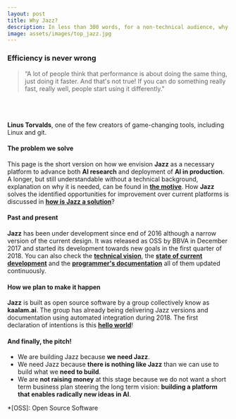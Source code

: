 ```yaml
---
layout: post
title: Why Jazz?
description: In less than 300 words, for a non-technical audience, why do we need Jazz?
image: assets/images/top_jazz.jpg
---
```

<div id="main" class="alt">
<section id="one">

<div class="inner">
<h3>Efficiency is never wrong</h3>
<div class="row">
<div class="6u 12u$(small)">
<blockquote>
“A lot of people think that performance is about doing the same thing, just doing it faster. And that's not true! If you can do
something really fast, really well, people start using it differently."
</blockquote>
</div>
<div class="6u$ 12u$(small)">
<br/><br/><br/>
<b>Linus Torvalds</b>, one of the few creators of game-changing tools, including Linux and git.
</div>
</div>
</div>

<div class="inner">

<h4>The problem we solve</h4>
<p>This page is the short version on how we envision <b>Jazz</b> as a necessary platform to advance both <b>AI research</b> and deployment
of <b>AI in production</b>. A longer, but still understandable without a technical background, explanation on why it is needed, can be found in
<a href="/kaalam/2018/10/02/reviewing_the_motive.html"><b>the motive</b></a>. How <b>Jazz</b> solves the identified opportunities for
improvement over current platforms is discussed in <a href="/kaalam/2018/10/01/how_is_jazz_a_solution.html"><b>how is Jazz a solution</b></a>?</p>

<h4>Past and present</h4>
<p><b>Jazz</b> has been under development since end of 2016 although a narrow version of the current design. It was released as OSS by BBVA
in December 2017 and started its development towards new goals in the first quarter of 2018. You can also check the
<a href="/jazz_reference/basics_jazz_vision.html"><b>technical vision</b></a>, the
<a href="/jazz_reference/basics_jazz_today.html"><b>state of current development</b></a>
and the <a href="/develop_jazz02/index.html"><b>programmer's documentation</b></a> all of them updated continuously.</p>

<h4>How we plan to make it happen</h4>
<p><b>Jazz</b> is built as open source software by a group collectively know as <b>kaalam.ai</b>. The group has already being delivering Jazz
versions and documentation using automated integration during 2018. The first declaration of intentions is
this <a href="/kaalam/2018/10/03/what_is_kaalam_ai.html"><b>hello world</b></a>!</p>

<h4>And finally, the pitch!</h4>
<ul>
	<li>We are building Jazz because <b>we need Jazz</b>.</li>
	<li>We need Jazz because <b>there is nothing like Jazz</b> than we can use to build what we <b>need to build</b>.</li>
	<li>We are <b>not raising money</b> at this stage because we do not want a short term business plan steering the long term vision:
<b>building a platform that enables radically new ideas in AI</b>.</li>
</ul>
</div>

</section>
</div>

*[OSS]: Open Source Software
